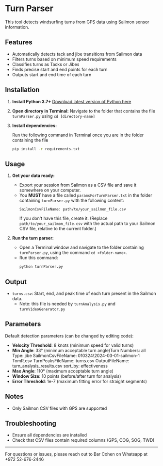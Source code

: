 # Turn Parser

This tool detects windsurfing turns from GPS data using Sailmon sensor information.

## Features
- Automatically detects tack and jibe transitions from Sailmon data
- Filters turns based on minimum speed requirements
- Classifies turns as Tacks or Jibes
- Finds precise start and end points for each turn
- Outputs start and end time of each turn

## Installation

1. **Install Python 3.7+**
[Download latest version of Python here](https://www.python.org/downloads/)
2. **Open directory in Terminal:**
   Navigate to the folder that contains the file `turnParser.py` using ```cd [directory-name]```
3. **Install dependencies:**

   Run the following command in Terminal once you are in the folder containing the file
   ```bash
   pip install -r requirements.txt
   ```

## Usage

1. **Get your data ready:**
   - Export your session from Sailmon as a CSV file and save it somewhere on your computer.
   - You **MUST** have a file called `paramsForTurnParser.txt` in the folder containing `turnParser.py` with the following content:
     ```
     SailmonCsvFileName: path/to/your_sailmon_file.csv
     ```
        If you don't have this file, create it.
        (Replace `path/to/your_sailmon_file.csv` with the actual path to your Sailmon CSV file, relative to the current folder.)

2. **Run the turn parser:**
   - Open a Terminal window and navigate to the folder containing `turnParser.py`, using the command `cd <folder-name>`.
   - Run this command:
     ```bash
     python turnParser.py
     ```

## Output
- `turns.csv`: Start, end, and peak time of each turn present in the Sailmon data. 
    - Note: this file is needed by `turnAnalysis.py` and `turnVideoGenerator.py`

## Parameters

Default detection parameters (can be changed by editing code):
- **Velocity Threshold**: 8 knots (minimum speed for valid turns)
- **Min Angle**: 33° (minimum acceptable turn angle)Turn Numbers: all
Type: jibe
SailmonCsvFileName: 010324\2024-03-01-sailmon-1 TomR.csv
TurnPeaksFileName: turns.csv
OutputFileName: turn_analysis_results.csv
sort_by: effectiveness
- **Max Angle**: 110° (maximum acceptable turn angle)
- **Window Size**: 10 points (before/after turn for analysis)
- **Error Threshold**: 1e-7 (maximum fitting error for straight segments)

## Notes
- Only Sailmon CSV files with GPS are supported

## Troubleshooting
- Ensure all dependencies are installed
- Check that CSV files contain required columns (GPS, COG, SOG, TWD)

---
For questions or issues, please reach out to Bar Cohen on Whatsapp at +972 52-676-2446